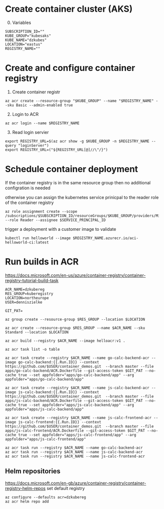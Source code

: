 # Create container cluster (AKS)

0. Variables
```
SUBSCRIPTION_ID=""
KUBE_GROUP="kubesaks"
KUBE_NAME="dzkubes"
LOCATION="eastus"
REGISTRY_NAME=""
```

# Create and configure container registry

1. Create container registr
```
az acr create --resource-group "$KUBE_GROUP" --name "$REGISTRY_NAME" --sku Basic --admin-enabled true
```

2. Login to ACR
```
az acr login --name $REGISTRY_NAME
```

3. Read login servier
```
export REGISTRY_URL=$(az acr show -g $KUBE_GROUP -n $REGISTRY_NAME --query "loginServer")
export REGISTRY_URL=("${REGISTRY_URL[@]//\"/}")
```

# Schedule container deployment

If the container registry is in the same resource group then no additional configration is needed

otherwise you can assign the kubernetes service prinicpal to the reader role of the container registry
```
az role assignment create --scope /subscriptions/$SUBSCRIPTION_ID/resourceGroups/$KUBE_GROUP/providers/Microsoft.ContainerRegistry/registries/$REGISTRY_NAME --role Reader --assignee $SERVICE_PRINCIPAL_ID
```

trigger a deployment with a customer image to validate

```
kubectl run helloworld --image $REGISTRY_NAME.azurecr.io/aci-helloworld-ci:latest
```

# Run builds in ACR

https://docs.microsoft.com/en-us/azure/container-registry/container-registry-tutorial-build-task

```
ACR_NAME=dzkubereg
RES_GROUP=kuberegistry
LOCATION=northeurope
USER=denniszielke

GIT_PAT=

az group create --resource-group $RES_GROUP --location $LOCATION

az acr create --resource-group $RES_GROUP --name $ACR_NAME --sku Standard --location $LOCATION

az acr build --registry $ACR_NAME --image helloacr:v1 .

az acr task list -o table

az acr task create --registry $ACR_NAME --name go-calc-backend-acr --image go-calc-backend:{{.Run.ID}} --context https://github.com/$USER/container_demos.git  --branch master --file apps/go-calc-backend/ACR.Dockerfile --git-access-token $GIT_PAT --no-cache true --set appfolder="apps/go-calc-backend/app" --arg appfolder="apps/go-calc-backend/app"

az acr task create --registry $ACR_NAME --name js-calc-backend-acr --image js-calc-backend:{{.Run.ID}} --context https://github.com/$USER/container_demos.git  --branch master --file apps/js-calc-backend/ACR.Dockerfile --git-access-token $GIT_PAT --no-cache true --set appfolder="apps/js-calc-backend/app" --arg appfolder="apps/js-calc-backend/app"

az acr task create --registry $ACR_NAME --name js-calc-frontend-acr --image js-calc-frontend:{{.Run.ID}} --context https://github.com/$USER/container_demos.git  --branch master --file apps/js-calc-frontend/ACR.Dockerfile --git-access-token $GIT_PAT --no-cache true --set appfolder="apps/js-calc-frontend/app" --arg appfolder="apps/js-calc-frontend/app"

az acr task run --registry $ACR_NAME --name go-calc-backend-acr
az acr task run --registry $ACR_NAME --name js-calc-backend-acr
az acr task run --registry $ACR_NAME --name js-calc-frontend-acr

```

## Helm repositories

https://docs.microsoft.com/en-gb/azure/container-registry/container-registry-helm-repos
set default registry
```
az configure --defaults acr=dzkubereg
az acr helm repo add
```